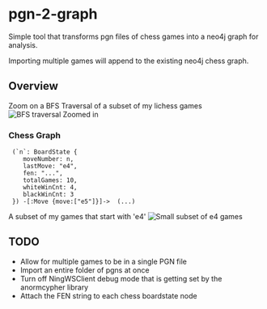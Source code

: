 # pgn-2-graph
Simple tool that transforms pgn files of chess games into a neo4j graph for analysis.

Importing multiple games will append to the existing neo4j chess graph.

## Overview
Zoom on a BFS Traversal of a subset of my lichess games
![BFS traversal Zoomed in](http://i.imgur.com/wgWlXQa.png)

### Chess Graph 
```
 (`n`: BoardState {
    moveNumber: n,
    lastMove: "e4",
    fen: "...",
    totalGames: 10,
    whiteWinCnt: 4,
    blackWinCnt: 3
 }) -[:Move {move:["e5"]}]->  (...)
 ```
 
A subset of my games that start with 'e4'
![Small subset of e4 games](http://i.imgur.com/UcbLLzh.png)


## TODO
- Allow for multiple games to be in a single PGN file
- Import an entire folder of pgns at once
- Turn off NingWSClient debug mode that is getting set by the anormcypher library
- Attach the FEN string to each chess boardstate node


